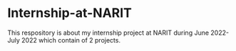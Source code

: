 # Internship-at-NARIT
This respository is about my internship project at NARIT during June 2022- July 2022 which contain of 2 projects.
